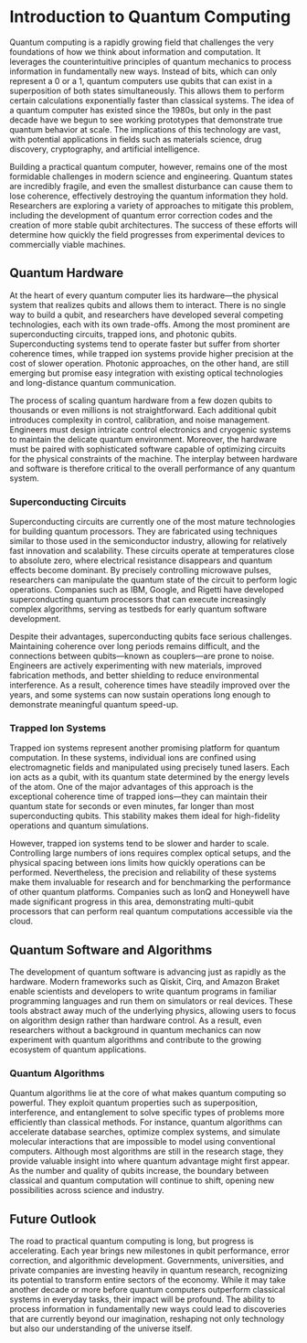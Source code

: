 # Introduction to Quantum Computing

Quantum computing is a rapidly growing field that challenges the very foundations of how we think about information and computation. It leverages the counterintuitive principles of quantum mechanics to process information in fundamentally new ways. Instead of bits, which can only represent a 0 or a 1, quantum computers use qubits that can exist in a superposition of both states simultaneously. This allows them to perform certain calculations exponentially faster than classical systems. The idea of a quantum computer has existed since the 1980s, but only in the past decade have we begun to see working prototypes that demonstrate true quantum behavior at scale. The implications of this technology are vast, with potential applications in fields such as materials science, drug discovery, cryptography, and artificial intelligence.

Building a practical quantum computer, however, remains one of the most formidable challenges in modern science and engineering. Quantum states are incredibly fragile, and even the smallest disturbance can cause them to lose coherence, effectively destroying the quantum information they hold. Researchers are exploring a variety of approaches to mitigate this problem, including the development of quantum error correction codes and the creation of more stable qubit architectures. The success of these efforts will determine how quickly the field progresses from experimental devices to commercially viable machines.

## Quantum Hardware

At the heart of every quantum computer lies its hardware—the physical system that realizes qubits and allows them to interact. There is no single way to build a qubit, and researchers have developed several competing technologies, each with its own trade-offs. Among the most prominent are superconducting circuits, trapped ions, and photonic qubits. Superconducting systems tend to operate faster but suffer from shorter coherence times, while trapped ion systems provide higher precision at the cost of slower operation. Photonic approaches, on the other hand, are still emerging but promise easy integration with existing optical technologies and long-distance quantum communication.

The process of scaling quantum hardware from a few dozen qubits to thousands or even millions is not straightforward. Each additional qubit introduces complexity in control, calibration, and noise management. Engineers must design intricate control electronics and cryogenic systems to maintain the delicate quantum environment. Moreover, the hardware must be paired with sophisticated software capable of optimizing circuits for the physical constraints of the machine. The interplay between hardware and software is therefore critical to the overall performance of any quantum system.

### Superconducting Circuits

Superconducting circuits are currently one of the most mature technologies for building quantum processors. They are fabricated using techniques similar to those used in the semiconductor industry, allowing for relatively fast innovation and scalability. These circuits operate at temperatures close to absolute zero, where electrical resistance disappears and quantum effects become dominant. By precisely controlling microwave pulses, researchers can manipulate the quantum state of the circuit to perform logic operations. Companies such as IBM, Google, and Rigetti have developed superconducting quantum processors that can execute increasingly complex algorithms, serving as testbeds for early quantum software development.

Despite their advantages, superconducting qubits face serious challenges. Maintaining coherence over long periods remains difficult, and the connections between qubits—known as couplers—are prone to noise. Engineers are actively experimenting with new materials, improved fabrication methods, and better shielding to reduce environmental interference. As a result, coherence times have steadily improved over the years, and some systems can now sustain operations long enough to demonstrate meaningful quantum speed-up.

### Trapped Ion Systems

Trapped ion systems represent another promising platform for quantum computation. In these systems, individual ions are confined using electromagnetic fields and manipulated using precisely tuned lasers. Each ion acts as a qubit, with its quantum state determined by the energy levels of the atom. One of the major advantages of this approach is the exceptional coherence time of trapped ions—they can maintain their quantum state for seconds or even minutes, far longer than most superconducting qubits. This stability makes them ideal for high-fidelity operations and quantum simulations.

However, trapped ion systems tend to be slower and harder to scale. Controlling large numbers of ions requires complex optical setups, and the physical spacing between ions limits how quickly operations can be performed. Nevertheless, the precision and reliability of these systems make them invaluable for research and for benchmarking the performance of other quantum platforms. Companies such as IonQ and Honeywell have made significant progress in this area, demonstrating multi-qubit processors that can perform real quantum computations accessible via the cloud.

## Quantum Software and Algorithms

The development of quantum software is advancing just as rapidly as the hardware. Modern frameworks such as Qiskit, Cirq, and Amazon Braket enable scientists and developers to write quantum programs in familiar programming languages and run them on simulators or real devices. These tools abstract away much of the underlying physics, allowing users to focus on algorithm design rather than hardware control. As a result, even researchers without a background in quantum mechanics can now experiment with quantum algorithms and contribute to the growing ecosystem of quantum applications.

### Quantum Algorithms

Quantum algorithms lie at the core of what makes quantum computing so powerful. They exploit quantum properties such as superposition, interference, and entanglement to solve specific types of problems more efficiently than classical methods. For instance, quantum algorithms can accelerate database searches, optimize complex systems, and simulate molecular interactions that are impossible to model using conventional computers. Although most algorithms are still in the research stage, they provide valuable insight into where quantum advantage might first appear. As the number and quality of qubits increase, the boundary between classical and quantum computation will continue to shift, opening new possibilities across science and industry.

## Future Outlook

The road to practical quantum computing is long, but progress is accelerating. Each year brings new milestones in qubit performance, error correction, and algorithmic development. Governments, universities, and private companies are investing heavily in quantum research, recognizing its potential to transform entire sectors of the economy. While it may take another decade or more before quantum computers outperform classical systems in everyday tasks, their impact will be profound. The ability to process information in fundamentally new ways could lead to discoveries that are currently beyond our imagination, reshaping not only technology but also our understanding of the universe itself.

